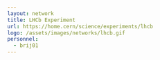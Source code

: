```yaml
---
layout: network
title: LHCb Experiment
url: https://home.cern/science/experiments/lhcb
logo: /assets/images/networks/lhcb.gif
personnel:
  - brij01
---
```

